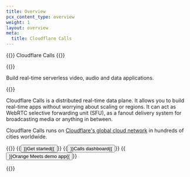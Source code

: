 ```yaml
---
title: Overview
pcx_content_type: overview
weight: 1
layout: overview
meta:
  title: Cloudflare Calls
---
```


{{<heading-pill style="beta">}} Cloudflare Calls {{</heading-pill>}}

{{<description>}}

Build real-time serverless video, audio and data applications.

{{</description>}}

Cloudflare Calls is a distributed real-time data plane. It allows you to build real-time apps without worrying about scaling or regions. It can act as WebRTC selective forwarding unit (SFU),  as a fanout delivery system for broadcasting media or anything in between.

Cloudflare Calls runs on [Cloudflare's global cloud network](https://www.cloudflare.com/network/) in hundreds of cities worldwide.

{{<button-group>}}
{{<button type="primary" href="/calls/get-started/">}}Get started{{</button>}}
{{<button type="secondary" href="https://dash.cloudflare.com/?to=/:account/calls">}}Calls dashboard{{</button>}}
{{<button type="secondary" href="https://github.com/cloudflare/orange">}}Orange Meets demo app{{</button>}}

{{</button-group>}}